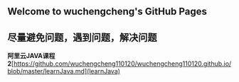 ## Welcome to wuchengcheng's GitHub Pages


**尽量避免问题，遇到问题，解决问题**
--------

**阿里云JAVA课程2**[https://github.com/wuchengcheng110120/wuchengcheng110120.github.io/blob/master/learnJava.md](learnJava)
